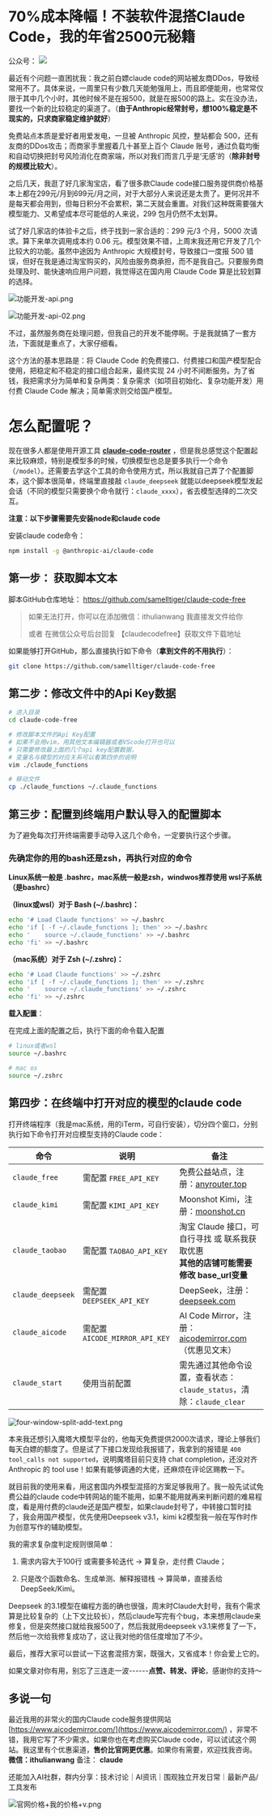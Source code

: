 # 70%成本降幅！不装软件混搭Claude Code，我的年省2500元秘籍

公众号：
![](images/微信公众号.jpg)


最近有个问题一直困扰我：我之前白嫖claude code的网站被友商DDos，导致经常用不了。具体来说，一周里只有少数几天能勉强用上，而且即便能用，也常常仅限于其中几个小时，其他时候不是在报500，就是在报500的路上。实在没办法，要找一个新的比较稳定的渠道了。（**由于Anthropic经常封号，想100%稳定是不现实的，只求商家稳定维护就好**）

免费站点本质是爱好者用爱发电，一旦被 Anthropic 风控，整站都会 500，还有友商的DDos攻击；而商家手里握着几十甚至上百个 Claude 账号，通过负载均衡和自动切换把封号风险消化在商家端，所以对我们而言几乎是‘无感’的（**除非封号的规模比较大**）。

之后几天，我逛了好几家淘宝店，看了很多款Claude code接口服务提供商价格基本上都在299元/月到699元/月之间，对于大部分人来说还是太贵了。更何况并不是每天都会用到，但每日积分不会累积，第二天就会重置。对我们这种既需要强大模型能力、又希望成本尽可能低的人来说，299 包月仍然不太划算。

试了好几家店的体验卡之后，终于找到一家合适的：299 元/3 个月，5000 次请求。算下来单次调用成本约 0.06 元。模型效果不错，上周末我还用它开发了几个比较大的功能。虽然中途因为 Anthropic 大规模封号，导致接口一度报 500 错误，但好在我是通过淘宝购买的，风险由服务商承担，而不是我自己。只要服务商处理及时、能快速响应用户问题，我觉得这在国内用 Claude Code 算是比较划算的选择。

![功能开发-api.png](./images/功能开发-api.png)

![功能开发-api-02.png](./images/功能开发-api-02.png)

不过，虽然服务商在处理问题，但我自己的开发不能停啊。于是我就搞了一套方法，下面就是重点了，大家仔细看。

这个方法的基本思路是：将 Claude Code 的免费接口、付费接口和国产模型配合使用，把稳定和不稳定的接口组合起来，最终实现 24 小时不间断服务。为了省钱，我把需求分为简单和复杂两类：复杂需求（如项目初始化、复杂功能开发）用付费 Claude Code 解决；简单需求则交给国产模型。

# 怎么配置呢？

现在很多人都是使用开源工具 **[claude-code-router](https://github.com/musistudio/claude-code-router)** ，但是我总感觉这个配置起来比较麻烦，特别是模型多的时候，切换模型也总是要多执行一个命令（`/model`）。还需要去学这个工具的命令使用方式，所以我就自己弄了个配置脚本，这个脚本很简单，终端里直接敲 `claude_deepseek` 就能以deepseek模型发起会话（不同的模型只需要换个命令就行：`claude_xxxx`），省去模型选择的二次交互。

**注意：以下步骤需要先安装node和claude code**

安装claude code命令：

```bash
npm install -g @anthropic-ai/claude-code
```

## 第一步： 获取脚本文本

脚本GitHub仓库地址： https://github.com/samelltiger/claude-code-free

> 如果无法打开，你可以在添加微信：ithulianwang 我直接发文件给你
> 
> 或者 在微信公众号后台回复 【claudecodefree】获取文件下载地址

如果能够打开GitHub，那么直接执行如下命令（**拿到文件的不用执行**）：

```bash
git clone https://github.com/samelltiger/claude-code-free
```

## 第二步：修改文件中的Api Key数据

```bash
# 进入目录
cd claude-code-free

# 修改脚本文件的Api Key配置
# 如果不会用vim，用其他文本编辑器或者VScode打开也可以
# 只需要修改最上面的几个api key配置数据，
# 变量名与模型的对应关系可以看第四步的说明
vim ./claude_functions

# 移动文件
cp ./claude_functions ~/.claude_functions
```

## 第三步：配置到终端用户默认导入的配置脚本

为了避免每次打开终端需要手动导入这几个命令，一定要执行这个步骤。

### 先确定你的用的bash还是zsh，再执行对应的命令

**Linux系统一般是 .bashrc，mac系统一般是zsh，windwos推荐使用 wsl子系统（是bashrc）**

**（linux或wsl）对于 Bash (~/.bashrc)：**

```bash
echo '# Load Claude functions' >> ~/.bashrc
echo 'if [ -f ~/.claude_functions ]; then' >> ~/.bashrc
echo '    source ~/.claude_functions' >> ~/.bashrc
echo 'fi' >> ~/.bashrc
```

**（mac系统）对于 Zsh (~/.zshrc)：**

```bash
echo '# Load Claude functions' >> ~/.zshrc
echo 'if [ -f ~/.claude_functions ]; then' >> ~/.zshrc
echo '    source ~/.claude_functions' >> ~/.zshrc
echo 'fi' >> ~/.zshrc
```

**载入配置**：

在完成上面的配置之后，执行下面的命令载入配置

```bash
# linux或者wsl
source ~/.bashrc

# mac os
source ~/.zshrc
```

## 第四步：在终端中打开对应的模型的claude code

打开终端程序（我是mac系统，用的iTerm，可自行安装），切分四个窗口，分别执行如下命令打开对应模型支持的Claude code：

| 命令                | 说明                          | 备注                                                                                                         |
| ----------------- | --------------------------- | ---------------------------------------------------------------------------------------------------------- |
| `claude_free`     | 需配置 `FREE_API_KEY`          | 免费公益站点，注册：[anyrouter.top](https://anyrouter.top)                                                           |
| `claude_kimi`     | 需配置 `KIMI_API_KEY`          | Moonshot Kimi，注册：[moonshot.cn](https://www.moonshot.cn/)                                                   |
| `claude_taobao`   | 需配置 `TAOBAO_API_KEY`        | 淘宝 Claude 接口，可自行寻找 或 联系我获取优惠<br/>**其他的店铺可能需要修改 base_url变量**                                                |
| `claude_deepseek` | 需配置 `DEEPSEEK_API_KEY`      | DeepSeek，注册：[deepseek.com](https://www.deepseek.com/)                                                      |
| `claude_aicode`   | 需配置 `AICODE_MIRROR_API_KEY` | AI Code Mirror，注册：[aicodemirror.com](https://www.aicodemirror.com/register?invitecode=YWJB6R) <br/>（优惠见文末） |
| `claude_start`    | 使用当前配置                      | 需先通过其他命令设置，查看状态：`claude_status`，清除：`claude_clear`                                                          |

![four-window-split-add-text.png](./images/four-window-split-add-text.png)

本来我还想引入魔塔大模型平台的，他每天免费提供2000次请求，理论上够我们每天白嫖的额度了。但是试了下接口发现给我报错了，我拿到的报错是 `400 tool_calls not supported`，说明魔塔目前只支持 chat completion，还没对齐 Anthropic 的 tool use！如果有能够调通的大佬，还麻烦在评论区赐教一下。

就目前我的使用来看，用这套国内外模型混搭的方案足够我用了。我一般先试试免费公益的claude code中转网站的能不能用，如果不能用就再来判断问题的难易程度，看是用付费的claude还是国产模型，如果claude封号了，中转接口暂时挂了，我会用国产模型，优先使用Deepseek v3.1，kimi k2模型我一般在写作时作为创意写作的辅助模型。

我的需求复杂度判定规则很简单：

1. 需求内容大于100行 或需要多轮迭代 → 算复杂，走付费 Claude；

2. 只是改个函数命名、生成单测、解释报错栈 → 算简单，直接丢给 DeepSeek/Kimi。

Deepseek 的3.1模型在编程方面的确也很强，周末时Claude大封号，我有个需求算是比较复杂的（上下文比较长），然后claude写完有个bug，本来想用claude来修复，但是突然接口就给我报500了，然后我就用deepseek v3.1来修复了一下，然后他一次给我修复成功了，这让我对他的信任度增加了不少。

最后，推荐大家可以尝试一下这套混搭方案，既强大，又省成本！你会爱上它的。

如果文章对你有用，别忘了三连走一波------**点赞、转发、评论**，感谢你的支持～

## 多说一句

最近我用的非常火的国内Claude code服务提供网站 [https://www.aicodemirror.com/](https://www.aicodemirror.com/) ，非常不错，我用它写了不少需求。如果你也在考虑购买Claude code，可以试试这个网站。我这里有个优惠渠道，**售价比官网更优惠**。如果你有需要，欢迎找我咨询。
**微信：ithulianwang**  备注： **claude**  

还能加入AI社群，群内分享：技术讨论｜AI资讯｜围观独立开发日常｜最新产品/工具发布

![官网价格+我的价格+v.png](./images/官网价格+我的价格.png)
